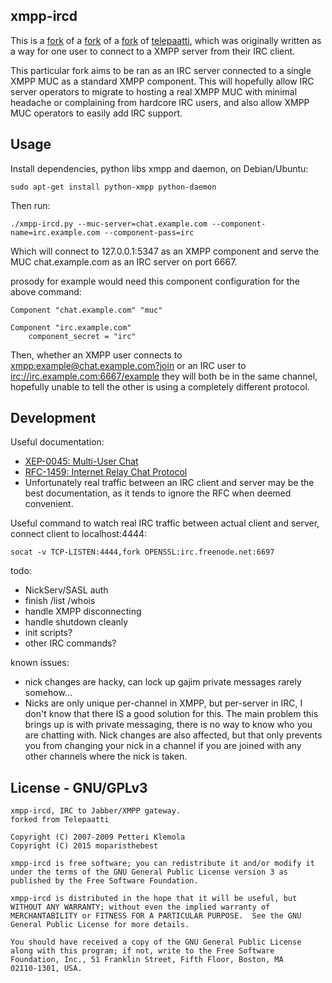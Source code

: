 xmpp-ircd
----------

This is a [fork](https://github.com/moparisthebest/xmpp-ircd) of a [fork](https://github.com/julien-picalausa/telepaatti)
of a [fork](https://github.com/davux/telepaatti) of [telepaatti](http://23.fi/telepaatti/), which was originally written
as a way for one user to connect to a XMPP server from their IRC client.

This particular fork aims to be ran as an IRC server connected to a single XMPP MUC as a standard XMPP component.  This
will hopefully allow IRC server operators to migrate to hosting a real XMPP MUC with minimal headache or complaining from
hardcore IRC users, and also allow XMPP MUC operators to easily add IRC support.

Usage
-----
Install dependencies, python libs xmpp and daemon, on Debian/Ubuntu:

    sudo apt-get install python-xmpp python-daemon

Then run:

    ./xmpp-ircd.py --muc-server=chat.example.com --component-name=irc.example.com --component-pass=irc

Which will connect to 127.0.0.1:5347 as an XMPP component and serve the MUC chat.example.com as an IRC server on port 6667.

prosody for example would need this component configuration for the above command:

    Component "chat.example.com" "muc"

    Component "irc.example.com"
        component_secret = "irc"

Then, whether an XMPP user connects to [xmpp:example@chat.example.com?join](xmpp:example@chat.example.com?join) or an
IRC user to [irc://irc.example.com:6667/example](irc://irc.example.com:6667/example) they will both be in the same channel,
hopefully unable to tell the other is using a completely different protocol.

Development
-----------

Useful documentation:
  * [XEP-0045: Multi-User Chat](https://xmpp.org/extensions/xep-0045.html)
  * [RFC-1459: Internet Relay Chat Protocol](https://tools.ietf.org/html/rfc1459)
  * Unfortunately real traffic between an IRC client and server may be the best documentation, as it tends to ignore the
    RFC when deemed convenient.

Useful command to watch real IRC traffic between actual client and server, connect client to localhost:4444:

    socat -v TCP-LISTEN:4444,fork OPENSSL:irc.freenode.net:6697

todo:
  * NickServ/SASL auth
  * finish /list /whois
  * handle XMPP disconnecting
  * handle shutdown cleanly
  * init scripts?
  * other IRC commands?

known issues:
  * nick changes are hacky, can lock up gajim private messages rarely somehow...
  * Nicks are only unique per-channel in XMPP, but per-server in IRC, I don't know that there IS a good solution for this.
    The main problem this brings up is with private messaging, there is no way to know who you are chatting with.  Nick
    changes are also affected, but that only prevents you from changing your nick in a channel if you are joined with any
    other channels where the nick is taken.

License - GNU/GPLv3
-------------------
    xmpp-ircd, IRC to Jabber/XMPP gateway.
    forked from Telepaatti

    Copyright (C) 2007-2009 Petteri Klemola
    Copyright (C) 2015 moparisthebest

    xmpp-ircd is free software; you can redistribute it and/or modify it
    under the terms of the GNU General Public License version 3 as
    published by the Free Software Foundation.

    xmpp-ircd is distributed in the hope that it will be useful, but
    WITHOUT ANY WARRANTY; without even the implied warranty of
    MERCHANTABILITY or FITNESS FOR A PARTICULAR PURPOSE.  See the GNU
    General Public License for more details.

    You should have received a copy of the GNU General Public License
    along with this program; if not, write to the Free Software
    Foundation, Inc., 51 Franklin Street, Fifth Floor, Boston, MA
    02110-1301, USA.
